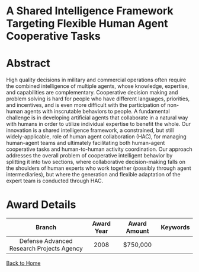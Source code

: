 
A Shared Intelligence Framework Targeting Flexible Human Agent Cooperative Tasks
================================================================================

# Abstract


High quality decisions in military and commercial operations often require the combined intelligence of multiple agents, whose knowledge, expertise, and capabilities are complementary.  Cooperative decision making and problem solving is hard for people who have different languages, priorities, and incentives, and is even more difficult with the participation of non-human agents with inscrutable behaviors to people. A fundamental challenge is in developing artificial agents that collaborate in a natural way with humans in order to utilize individual expertise to benefit the whole. Our innovation is a shared intelligence framework, a constrained, but still widely-applicable, role of human agent collaboration (HAC), for managing human-agent teams and ultimately facilitating both human-agent cooperative tasks and human-to-human activity coordination. Our approach addresses the overall problem of cooperative intelligent behavior by splitting it into two sections, where collaborative decision-making falls on the shoulders of human experts who work together (possibly through agent intermediaries), but where the generation and flexible adaptation of the expert team is conducted through HAC.  

# Award Details

|Branch|Award Year|Award Amount|Keywords|
| :---: | :---: | :---: | :---: |
|Defense Advanced Research Projects Agency|2008|$750,000||
  
  


[Back to Home](https://github.com/chrischow/dod_sbir_awards#99)